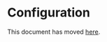 # Configuration

This document has moved [here](https://www.ibm.com/docs/en/instana-observability/current?topic=nodejs-collector-configuration).
